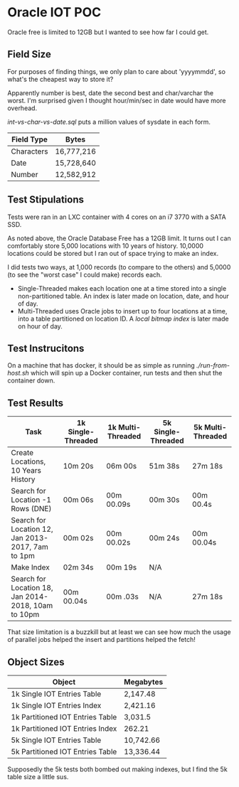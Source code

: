 # Oracle IOT POC

Oracle free is limited to 12GB but I wanted to see how far I could get.

## Field Size

For purposes of finding things, we only plan to care about 'yyyymmdd', so what's the cheapest way to store it?

Apparently number is best, date the second best and char/varchar the worst. I'm surprised given I thought hour/min/sec in date would have more overhead.

_int-vs-char-vs-date.sql_ puts a million values of sysdate in each form.

|Field Type|Bytes|
|----------|-----|
| Characters | 16,777,216 |
| Date | 15,728,640 |
| Number |  12,582,912 |

## Test Stipulations

Tests were ran in an LXC container with 4 cores on an i7 3770 with a SATA SSD.

As noted above, the Oracle Database Free has a 12GB limit. It turns out I can comfortably store 5,000 locations with 10 years of history. 10,0000 locations could be stored but I ran out of space trying to make an index.

I did tests two ways, at 1,000 records (to compare to the others) and 5,0000 (to see the "worst case" I could make) records each.

* Single-Threaded makes each location one at a time stored into a single non-partitioned table. An index is later made on location, date, and hour of day.
* Multi-Threaded uses Oracle jobs to insert up to four locations at a time, into a table partitioned on location ID. A _local bitmap index_ is later made on hour of day.

## Test Instrucitons

On a machine that has docker, it should be as simple as running _./run-from-host.sh_ which will spin up a Docker container, run tests and then shut the container down.

## Test Results

|Task                                                   |1k Single-Threaded|1k Multi-Threaded|5k Single-Threaded|5k Multi-Threaded|
|-------------------------------------------------------|------------------|-----------------|------------------|-----------------|
| Create Locations, 10 Years History                    | 10m 20s          | 06m 00s         | 51m 38s          | 27m 18s         |
| Search for Location -1 Rows (DNE)                     | 00m 06s          | 00m 00.09s      | 00m 30s          | 00m 00.4s       |
| Search for Location 12, Jan 2013-2017, 7am to 1pm     | 00m 02s          | 00m 00.02s      | 00m 24s          | 00m 00.04s      |
| Make Index                                            | 02m 34s          | 00m 19s         | N/A              |                 |
| Search for Location 18, Jan 2014-2018, 10am to 10pm   | 00m 00.04s       | 00m .03s        | N/A              | 27m 18s         |

That size limitation is a buzzkill but at least we can see how much the usage of parallel jobs helped the insert and partitions helped the fetch!

## Object Sizes

|Object|Megabytes|
|------|---------|
|1k Single IOT Entries Table| 2,147.48 |
|1k Single IOT Entries Index| 2,421.16 |
|1k Partitioned IOT Entries Table| 3,031.5 |
|1k Partitioned IOT Entries Index| 262.21 |
|5k Single IOT Entries Table| 10,742.66 |
|5k Partitioned IOT Entries Table| 13,336.44 |

Supposedly the 5k tests both bombed out making indexes, but I find the 5k table size a little sus.